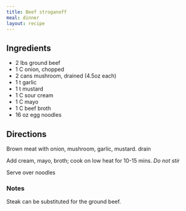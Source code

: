 ```yaml
---
title: Beef stroganoff
meal: dinner
layout: recipe
---
```


## Ingredients
* 2 lbs ground beef
* 1 C onion, chopped
* 2 cans mushroom, drained (4.5oz each)
* 1 t garlic
* 1 t mustard
* 1 C sour cream
* 1 C mayo
* 1 C beef broth
* 16 oz egg noodles

## Directions
Brown meat with onion, mushroom, garlic, mustard.
drain

Add cream, mayo, broth; cook on low heat for 10-15 mins.  *Do not stir*

Serve over noodles

### Notes

Steak can be substituted for the ground beef.
